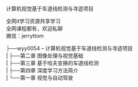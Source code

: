 计算机视觉基于车道线检测与寻迹项目

全网it学习资源共享学习<br>全网课程都有，欢迎私聊<br>微信：jerryttom<br>

├──wyy0054 – 计算机视觉基于车道线检测与寻迹项目<br> | ├──第二章 图像处理与视觉基础<br> | ├──第三章 基于哈夫变换的车道线检测<br> | ├──第四章 深度学习方法简介<br> | └──第一章 视觉与自动驾驶